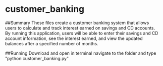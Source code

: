 # customer_banking

##Summary
These files create a customer banking system that allows users to calculate and track interest earned on savings and CD accounts. By running this application, users will be able to enter their savings and CD account information, see the interest earned, and view the updated balances after a specified number of months.

##Running
Download and open in terminal 
navigate to the folder and type "python customer_banking.py"
